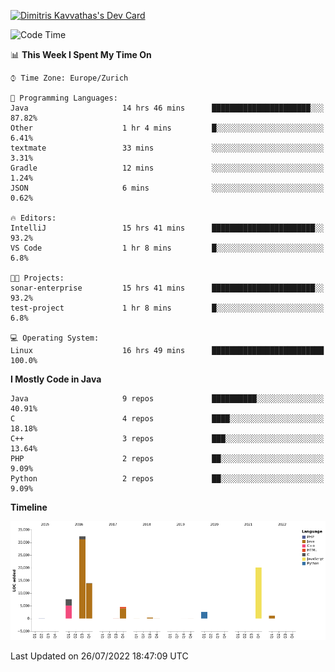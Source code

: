 <a href="https://app.daily.dev/JimR21"><img src="https://api.daily.dev/devcards/1a6ea627b9cf4de4a4f1b5f5cac8c85e.png?r=t8i" width="400" alt="Dimitris Kavvathas's Dev Card"/></a>

<!--START_SECTION:waka-->
![Code Time](http://img.shields.io/badge/Code%20Time-3%2C540%20hrs%2032%20mins-blue)

📊 **This Week I Spent My Time On** 

```text
⌚︎ Time Zone: Europe/Zurich

💬 Programming Languages: 
Java                     14 hrs 46 mins      ██████████████████████░░░   87.82% 
Other                    1 hr 4 mins         █░░░░░░░░░░░░░░░░░░░░░░░░   6.41% 
textmate                 33 mins             ░░░░░░░░░░░░░░░░░░░░░░░░░   3.31% 
Gradle                   12 mins             ░░░░░░░░░░░░░░░░░░░░░░░░░   1.24% 
JSON                     6 mins              ░░░░░░░░░░░░░░░░░░░░░░░░░   0.62%

🔥 Editors: 
IntelliJ                 15 hrs 41 mins      ███████████████████████░░   93.2% 
VS Code                  1 hr 8 mins         █░░░░░░░░░░░░░░░░░░░░░░░░   6.8%

🐱‍💻 Projects: 
sonar-enterprise         15 hrs 41 mins      ███████████████████████░░   93.2% 
test-project             1 hr 8 mins         █░░░░░░░░░░░░░░░░░░░░░░░░   6.8%

💻 Operating System: 
Linux                    16 hrs 49 mins      █████████████████████████   100.0%

```

**I Mostly Code in Java** 

```text
Java                     9 repos             ██████████░░░░░░░░░░░░░░░   40.91% 
C                        4 repos             ████░░░░░░░░░░░░░░░░░░░░░   18.18% 
C++                      3 repos             ███░░░░░░░░░░░░░░░░░░░░░░   13.64% 
PHP                      2 repos             ██░░░░░░░░░░░░░░░░░░░░░░░   9.09% 
Python                   2 repos             ██░░░░░░░░░░░░░░░░░░░░░░░   9.09%

```


**Timeline**

![Chart not found](https://raw.githubusercontent.com/JimR21/JimR21/master/charts/bar_graph.png) 


 Last Updated on 26/07/2022 18:47:09 UTC
<!--END_SECTION:waka-->

<!--
**JimR21/JimR21** is a ✨ _special_ ✨ repository because its `README.md` (this file) appears on your GitHub profile.

Here are some ideas to get you started:

- 🔭 I’m currently working on ...
- 🌱 I’m currently learning ...
- 👯 I’m looking to collaborate on ...
- 🤔 I’m looking for help with ...
- 💬 Ask me about ...
- 📫 How to reach me: ...
- 😄 Pronouns: ...
- ⚡ Fun fact: ...
-->
